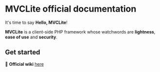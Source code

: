 # MVCLite official documentation

It's time to say **Hello, MVCLite**!

**MVCLite** is a client-side PHP framework whose watchwords are **lightness**, 
**ease of use** and **security**.

## Get started
🔗 **Official wiki** [here](https://github.com/belicfr/MVCLite/wiki)
